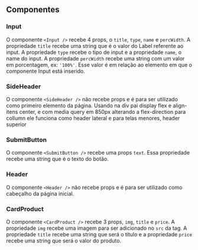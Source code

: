 ## Componentes

### Input
O componente `<Input />` recebe 4 props, o `title`, `type`, `name` e `percWidth`. A propriedade `title` recebe uma string que é o valor do Label referente ao input. A propriedade `type` recebe o tipo de input e a propriedade `name`, o name do input. A propriedade `percWidth` recebe uma string com um valor em porcentagem, ex: `'100%'`. Esse valor é em relação ao elemento em que o componente Input está inserido.

### SideHeader
O componente `<SideHeader />` não recebe props e é para ser utilizado como primeiro elemento da página. Usando na div pai display flex e align-itens center, e com media query em 850px alterando a flex-direction para collumn ele funciona como header lateral e para telas menores, header superior

### SubmitButton

O componente `<SubmitButton />` recebe uma props `text`. Essa propriedade recebe uma string que é o texto do botão. 

### Header 

O componente `<Header />` não recebe props e é para ser utilizado como cabeçalho da página inicial. 

### CardProduct

O componente `<CardProduct />` recebe 3 props, `img`, `title` e `price`. A propriedade `img` recebe uma imagem para ser adicionado no `src` da tag. A propriedade `title` recebe uma string que será o título e a propriedade `price` recebe uma string que será o valor do produto.

